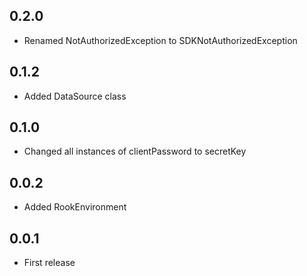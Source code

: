 ## 0.2.0

* Renamed NotAuthorizedException to SDKNotAuthorizedException

## 0.1.2

* Added DataSource class

## 0.1.0

* Changed all instances of clientPassword to secretKey

## 0.0.2

* Added RookEnvironment

## 0.0.1

* First release
